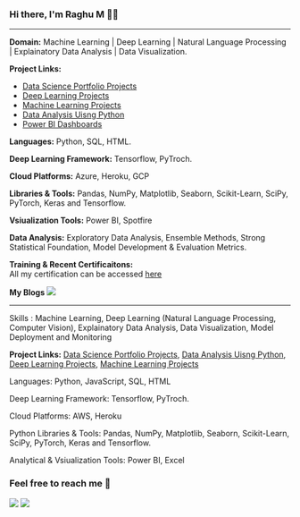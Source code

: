 ### Hi there, I'm Raghu M 🌱🔭

<hr>

**Domain:**  Machine Learning | Deep Learning | Natural Language Processing  |  Explainatory Data Analysis | Data Visualization.

**Project Links:** 
 - [Data Science Portfolio Projects](https://github.com/Raghu-murugankutty/Data-Science-Portfolio-Projects/blob/main/README.md) <br>
 - [Deep Learning Projects](https://github.com/Raghu-murugankutty/Deep-Learning-)
 - [Machine Learning Projects](https://github.com/Raghu-murugankutty/Machine-Learning-Projects-With-Python)
 - [Data Analysis Uisng Python](https://github.com/Raghu-murugankutty/Data-Analysis-using-python)
 - [Power BI Dashboards](https://github.com/Raghu-murugankutty/Power-BI-Projects)

**Languages:**  Python, SQL, HTML.

**Deep Learning Framework:** Tensorflow, PyTroch.

**Cloud Platforms:** Azure, Heroku, GCP

**Libraries & Tools:** Pandas, NumPy, Matplotlib, Seaborn, Scikit-Learn, SciPy, PyTorch, Keras and Tensorflow.

**Vsiualization Tools:** Power BI, Spotfire

**Data Analysis:** Exploratory Data Analysis, Ensemble Methods, Strong Statistical Foundation, Model Development & Evaluation Metrics.

**Training & Recent Certificaitons:** 
<br> All my certification can be accessed [here](https://github.com/Raghu-murugankutty/Certificates)

**My Blogs** <img src="https://img.icons8.com/color/64/000000/blog.png"/>

<hr>

Skills : Machine Learning, Deep Learning (Natural Language Processing, Computer Vision), Explainatory Data Analysis, Data Visualization, Model Deployment and Monitoring

**Project Links:** [Data Science Portfolio Projects](https://github.com/hargurjeet/Portfolio-Projects/blob/main/README.md), [Data Analysis Uisng Python](https://github.com/hargurjeet/Data-Analysis-Using-Python), [Deep Learning Projects](https://github.com/hargurjeet/DeepLearning), [Machine Learning Projects](https://github.com/hargurjeet/MachineLearning)

Languages: Python, JavaScript, SQL, HTML

Deep Learning Framework: Tensorflow, PyTroch.

Cloud Platforms: AWS, Heroku

Python Libraries & Tools: Pandas, NumPy, Matplotlib, Seaborn, Scikit-Learn, SciPy, PyTorch, Keras and Tensorflow.

Analytical & Vsiualization Tools: Power BI, Excel

### Feel free to reach me 📱

[<img target="_blank" src="https://img.icons8.com/cotton/64/000000/whatsapp--v4.png"/>](https://wa.me/919846361426) 
[<img target="_blank" src="https://img.icons8.com/doodle/64/000000/linkedin-circled.png"/>](https://www.linkedin.com/in/raghumurugankutty/) 


<!--
**Raghu-murugankutty/Raghu-murugankutty** is a ✨ _special_ ✨ repository because its `README.md` (this file) appears on your GitHub profile.

Here are some ideas to get you started:
